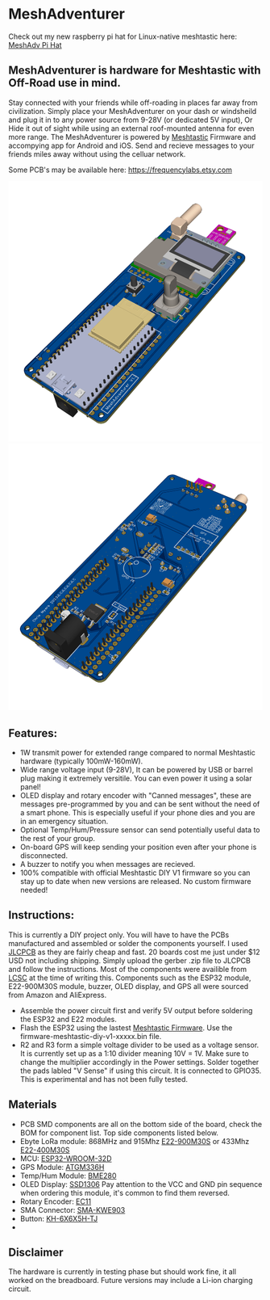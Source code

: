 # MeshAdventurer

Check out my new raspberry pi hat for Linux-native meshtastic here: [MeshAdv Pi Hat](https://github.com/chrismyers2000/MeshAdv-Pi-Hat)
## MeshAdventurer is hardware for Meshtastic with Off-Road use in mind.
Stay connected with your friends while off-roading in places far away from civilization. Simply place your MeshAdventurer on your dash or windsheild and plug it in to any power source from 9-28V (or dedicated 5V input), Or Hide it out of sight while using an external roof-mounted antenna for even more range. The MeshAdventurer is powered by [Meshtastic]( https://meshtastic.org/) Firmware and accompying app for Android and iOS. Send and recieve messages to your friends miles away without using the celluar network. 


Some PCB's may be available here: https://frequencylabs.etsy.com



![PCB 3D V1_3](https://github.com/chrismyers2000/MeshAdventurer/blob/df65f4155d864c4f85d2ea64c8bc7dee39f9705f/Photos/V1.3/3D_PCB_V1.3_Top.png)
![PCB 3D V1_3](https://github.com/chrismyers2000/MeshAdventurer/blob/afec7b6476c34c35250408ffd987cfea9e58bddd/Photos/V1.3/3D_PCB_V1.3_Bottom.png)


## Features:
- 1W transmit power for extended range compared to normal Meshtastic hardware (typically 100mW-160mW).
- Wide range voltage input (9-28V), It can be powered by USB or barrel plug making it extremely versitile. You can even power it using a solar panel! 
- OLED display and rotary encoder with "Canned messages", these are messages pre-programmed by you and can be sent without the need of a smart phone. This is especially useful if your phone dies and you are in an emergency situation.
- Optional Temp/Hum/Pressure sensor can send potentially useful data to the rest of your group.
- On-board GPS will keep sending your position even after your phone is disconnected.
- A buzzer to notify you when messages are recieved. 
- 100% compatible with official Meshtastic DIY V1 firmware so you can stay up to date when new versions are released. No custom firmware needed!

## Instructions:

This is currently a DIY project only. You will have to have the PCBs manufactured and assembled or solder the components yourself. 
I used [JLCPCB](https://jlcpcb.com/) as they are fairly cheap and fast. 20 boards cost me just under $12 USD not including shipping. 
Simply upload the gerber .zip file to JLCPCB and follow the instructions. Most of the components were availible from [LCSC](https://www.lcsc.com/) at the time of writing this. Components such as the ESP32 module, E22-900M30S module, buzzer, OLED display, and GPS all were sourced from Amazon and AliExpress.

- Assemble the power circuit first and verify 5V output before soldering the ESP32 and E22 modules.
- Flash the ESP32 using the lastest [Meshtastic Firmware](https://github.com/meshtastic/firmware/releases). Use the firmware-meshtastic-diy-v1-xxxxx.bin file.
- R2 and R3 form a simple voltage divider to be used as a voltage sensor. It is currently set up as a 1:10 divider meaning 10V = 1V. Make sure to change the multiplier accordingly in the Power settings. Solder together the pads labled "V Sense" if using this circuit. It is connected to GPIO35. This is experimental and has not been fully tested.

## Materials 

- PCB SMD components are all on the bottom side of the board, check the BOM for component list. Top side components listed below.
- Ebyte LoRa module: 868MHz and 915Mhz [E22-900M30S](https://a.aliexpress.com/_mMvsri4) or 433Mhz [E22-400M30S](https://www.aliexpress.us/item/3256801621445884.html)
- MCU: [ESP32-WROOM-32D](https://a.aliexpress.com/_mLVYDGo)
- GPS Module: [ATGM336H](https://www.aliexpress.us/item/3256801517715702.html)
- Temp/Hum Module: [BME280](https://www.aliexpress.us/item/2251832663147484.html)
- OLED Display: [SSD1306](https://www.aliexpress.us/item/3256804169233174.html) Pay attention to the VCC and GND pin sequence when ordering this module, it's common to find them reversed.
- Rotary Encoder: [EC11](https://www.aliexpress.us/item/2261799870168498.html)
- SMA Connector: [SMA-KWE903](https://www.lcsc.com/product-detail/RF-Connectors-Coaxial-Connectors_DreamLNK-SMA-KWE903_C914555.html)
- Button: [KH-6X6X5H-TJ](https://www.lcsc.com/product-detail/Tactile-Switches_Shenzhen-Kinghelm-Elec-KH-6X6X5H-TJ_C2837515.html)
- 


## Disclaimer

The hardware is currently in testing phase but should work fine, it all worked on the breadboard. Future versions may include a Li-ion charging circuit. 
